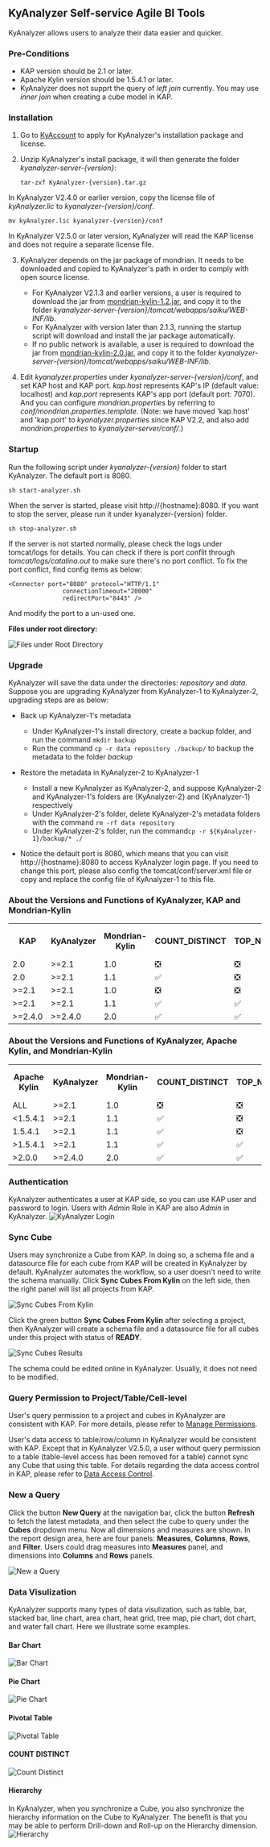 ## KyAnalyzer Self-service Agile BI Tools

KyAnalyzer allows users to analyze their data easier and quicker.

### Pre-Conditions
* KAP version should be  2.1 or later.
* Apache Kylin version should be 1.5.4.1 or later.
* KyAnalyzer does not supprt the query of *left join* currently. You may use *inner join* when creating a cube model in KAP.

### Installation
1. Go to [KyAccount]( http://account.kyligence.io/) to apply for KyAnalyzer's installation package and license. 

2. Unzip KyAnalyzer's install package, it will then generate the folder *kyanalyzer-server-{version}*:

   ```tar-zxf KyAnalyzer-{version}.tar.gz```

In KyAnalyzer V2.4.0 or earlier version, copy the license file of *kyAnalyzer.lic* to *kyanalyzer-{version}/conf*.

   ```mv kyAnalyzer.lic kyanalyzer-{version}/conf```

In KyAnalyzer V2.5.0 or later version, KyAnalyzer will read the KAP license and does not require a separate license file.

3. KyAnalyzer depends on the jar package of mondrian. It needs to be downloaded and copied to KyAnalyzer's path in order to comply with open source license.
   * For KyAnalyzer V2.1.3 and earlier versions, a user is required to download the jar from [mondrian-kylin-1.2.jar]( https://github.com/Kyligence/kylin-mondrian/blob/master/build/mondrian-kylin-1.2.jar), and copy it to the folder *kyanalyzer-server-{version}/tomcat/webapps/saiku/WEB-INF/lib*.
   * For KyAnalyzer with version later than 2.1.3, running the startup script will download and install the jar package automatically.
   * If no public network is available, a user is required to download the jar from [mondrian-kylin-2.0.jar](https://github.com/Kyligence/kylin-mondrian/blob/master/build/mondrian-kylin-2.0.jar), and copy it to the folder *kyanalyzer-server-{version}/tomcat/webapps/saiku/WEB-INF/lib*.

4. Edit *kyanalyzer.properties* under *kyanalyzer-server-{version}/conf*, and set KAP host and KAP port. *kap.host* represents KAP's IP (default value: localhost) and *kap.port* represents KAP's app port (default port: 7070). And you can configure *mondrian.properties* by referring to *conf/mondrian.properties.template*. (Note: we have moved 'kap.host' and 'kap.port' to *kyanalyzer.properties* since KAP V2.2, and also add *mondrian.properties* to *kyanalyzer-server/conf/*.)

### Startup
Run the following script under *kyanalyzer-{version}* folder to start KyAnalyzer. The default port is 8080. 

   ```sh start-analyzer.sh```

When the server is started, please visit http://{hostname}:8080. If you want to stop the server, please run it under kyanalyzer-{version} folder.

   ```sh stop-analyzer.sh```

If the server is not started normally, please check the logs under tomcat/logs for details. You can check if there is port conflit through *tomcat/logs/catalina.out* to make sure there's no port conflict. To fix the port conflict, find config items as below:

```$xslt
<Connector port="8080" protocol="HTTP/1.1"
               connectionTimeout="20000"
               redirectPort="8443" />
```
And modify the port to a un-used one.

**Files under root directory:**

![Files under Root Directory](images/server_dir.png)

### Upgrade
KyAnalyzer will save the data under the directories: *repository* and *data*. Suppose you are upgrading KyAnalyzer from KyAnalyzer-1 to KyAnalyzer-2, upgrading steps are as below:

* Back up KyAnalyzer-1's metadata

  + Under KyAnalyzer-1's install directory, create a backup folder, and run the command `mkdir backup`
  + Run the command `cp -r data repository ./backup/` to backup the metadata to the folder *backup*

* Restore the metadata in KyAnalyzer-2 to KyAnalyzer-1

  + Install a new KyAnalyzer as KyAnalyzer-2, and suppose KyAnalyzer-2 and KyAnalyzer-1's folders are {KyAnalyzer-2} and {KyAnalyzer-1} respectively
  + Under KyAnalyzer-2's folder, delete KyAnalyzer-2's metadata folders with the command `rm -rf data repository`
  + Under KyAnalyzer-2's folder, run the command`cp -r ${KyAnalyzer-1}/backup/* ./`

* Notice the default port is 8080, which means that you can visit http://{hostname}:8080 to access KyAnalyzer login page. If you need to change this port, please also config the tomcat/conf/server.xml file or copy and replace the config file of KyAnalyzer-1 to this file.

### About the Versions and Functions of KyAnalyzer, KAP and Mondrian-Kylin

<table>
    <tr>
    <th>KAP</th>
    <th>KyAnalyzer</th>
    <th>Mondrian-Kylin</th>
    <th>COUNT_DISTINCT</th>
    <th>TOP_N</th>
    <th>Save Calculated Measure</th>
    <th>Normal Query</th>
    <th></th>
    </tr>
    <tr>
        <td>2.0</td>
        <td>&gt;=2.1</td>
        <td>1.0</td>
        <td>❎</td>
        <td>❎</td>
        <td>❎</td>
        <td>✅</td>
        <td></td>
    </tr>
    <tr>
        <td>2.0</td>
        <td>&gt;=2.1</td>
        <td>1.1</td>
        <td>✅</td>
        <td>❎</td>
        <td>❎</td>
        <td>❎</td>
        <td></td>
    </tr>
    <tr>
        <td>&gt;=2.1</td>
        <td>&gt;=2.1</td>
        <td>1.0</td>
        <td>❎</td>
        <td>❎</td>
        <td>❎</td>
        <td>✅</td>
        <td></td>
    </tr> 
    <tr>
        <td>&gt;=2.1</td>
        <td>&gt;=2.1</td>
        <td>1.1</td>
        <td>✅</td>
        <td>✅</td>
        <td>❎</td>
        <td>✅</td>
        <td></td>
    </tr>
    <tr>
        <td>&gt;=2.4.0</td>
        <td>&gt;=2.4.0</td>
        <td>2.0</td>
        <td>✅</td>
        <td>✅</td>
        <td>✅</td>
        <td>✅</td>
        <td>Recommended</td>
    </tr>
</table>

### About the Versions and Functions of KyAnalyzer, Apache Kylin, and Mondrian-Kylin

<table>
    <tr>
    <th>Apache Kylin</th>
    <th>KyAnalyzer</th>
    <th>Mondrian-Kylin</th>
    <th>COUNT_DISTINCT</th>
    <th>TOP_N</th>
    <th>Save Calculated Measure</th>
    <th>Normal Query</th>
    <th></th>
    </tr>
    <tr>
        <td>ALL</td>
        <td>&gt;=2.1</td>
        <td>1.0</td>
        <td>❎</td>
        <td>❎</td>
        <td>❎</td>
        <td>✅</td>
        <td></td>
    </tr>
    <tr>
        <td>&lt;1.5.4.1</td>
        <td>&gt;=2.1</td>
        <td>1.1</td>
        <td>✅</td>
        <td>❎</td>
        <td>❎</td>
        <td>❎</td>
        <td></td>
    </tr>
    <tr>
        <td>1.5.4.1</td>
        <td>&gt;=2.1</td>
        <td>1.1</td>
        <td>✅</td>
        <td>❎</td>
        <td>❎</td>
        <td>✅</td>
        <td></td>
    </tr> 
    <tr>
        <td>&gt;1.5.4.1</td>
        <td>&gt;=2.1</td>
        <td>1.1</td>
        <td>✅</td>
        <td>✅</td>
        <td>❎</td>
        <td>✅</td>
        <td></td>
    </tr>
    <tr>
        <td>&gt;2.0.0</td>
        <td>&gt;=2.4.0</td>
        <td>2.0</td>
        <td>✅</td>
        <td>✅</td>
        <td>✅</td>
        <td>✅</td>
        <td>Recommended</td>
    </tr>  
</table>

### Authentication
KyAnalyzer authenticates a user at KAP side, so you can use KAP user and password to login. Users with *Admin* Role in KAP are also *Admin* in KyAnalyzer.
![KyAnalyzer Login](images/analyzer_login.png)

### Sync Cube
Users may synchronize a Cube from KAP. In doing so, a schema file and a datasource file for each cube from KAP will be created in KyAnalyzer by default. KyAnalyzer automates the workflow, so a user doesn't need to write the schema manually.
Click **Sync Cubes From Kylin** on the left side, then the right panel will list all projects from KAP.

![Sync Cubes From Kylin](images/admin_sync.png)

Click the green button **Sync Cubes From Kylin** after selecting a project, then KyAnalyzer will create a schema file and a datasource file for all cubes under this project with status of **READY**.

![Sync Cubes Results](images/sync_done_tip.png)

The schema could be edited online in KyAnalyzer. Usually, it does not need to be modified.

### Query Permission to Project/Table/Cell-level 
User's query permission to a project and cubes in KyAnalyzer are consistent with KAP. For more details, please refer to [Manage Permissions](../security/acl.en.md).  

User's data access to table/row/column in KyAnalyzer would be consistent with KAP. Except that in KyAnalyzer V2.5.0, a user without query permission to a table (table-level access has been removed for a table) cannot sync any Cube that using this table. For details regarding the data access control in KAP, please refer to [Data Access Control](../security/data_access_control.en.md). 

### New a Query
Click the button **New Query** at the navigation bar, click the button **Refresh** to fetch the latest metadata, and then select the cube to query under the **Cubes** dropdown menu. Now all dimensions and measures are shown. In the report design area, here are four panels: **Measures**, **Columns**, **Rows**, and **Filter**. Users could drag measures into **Measures** panel, and dimensions into **Columns** and **Rows** panels.

![New a Query](images/cube_refresh.png)

### Data Visulization
KyAnalyzer supports many types of data visulization, such as table, bar, stacked bar, line chart, area chart, heat grid, tree map, pie chart, dot chart, and water fall chart. Here we illustrate some examples.

#### Bar Chart
![Bar Chart](images/bar_chart.png)

#### Pie Chart
![Pie Chart](images/pie_chart.png)

#### Pivotal Table
![Pivotal Table](images/pivotal_table.png)

#### COUNT DISTINCT
![Count Distinct](images/count_distinct.png)

#### Hierarchy
In KyAnalyzer, when you synchronize a Cube, you also synchronize the hierarchy information on the Cube to KyAnalyzer. The benefit is that you may be able to perform Drill-down and Roll-up on the Hierarchy dimension.
![Hierarchy](images/hierarchy_table_en.png)



